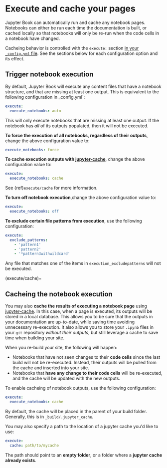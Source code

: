# Execute and cache your pages

Jupyter Book can automatically run and cache any notebook pages. Notebooks can either
be run each time the documentation is built, or cached locally so that notebooks
will only be re-run when the code cells in a notebook have changed.

Cacheing behavior is controlled with the `execute:` section
[in your `_config.yml` file](../customize/config). See
the sections below for each configuration option and its effect.

## Trigger notebook execution

By default, Jupyter Book will execute any content files that have a notebook structure,
and that are missing at least one output. This is equivalent to the following
configuration in _config.yml`:

```yaml
execute:
  execute_notebooks: auto
```

This will only execute notebooks that are missing at least one output. If
the notebook has *all* of its outputs populated, then it will not be executed.

**To force the execution of all notebooks, regardless of their outputs**, change the
above configuration value to:

```yaml
execute_notebooks: force
```

**To cache execution outputs with [jupyter-cache]**, change the above configuration
value to:

```yaml
execute:
  execute_notebooks: cache
```

See {ref}`execute/cache` for more information.

**To turn off notebook execution**,change the
above configuration value to:

```yaml
execute:
  execute_notebooks: off
```

**To exclude certain file patterns from execution**, use the following
configuration:

```yaml
execute:
  exclude_patterns:
    - 'pattern1'
    - 'pattern2'
    - '*pattern3withwildcard'
```

Any file that matches one of the items in `execution_excludepatterns` will not be
executed.

(execute/cache)=
## Cacheing the notebook execution

You may also **cache the results of executing a notebook page** using [jupyter-cache]. In
this case, when a page is executed, its outputs will be stored in a local database.
This allows you to be sure that the outputs in your documentation are up-to-date,
while saving time avoiding unnecessary re-execution. It also allows you to store your
`.ipynb` files in your `git` repository *without their outputs*, but still leverage
a cache to save time when building your site.

When you re-build your site, the following will happen:

* Notebooks that have not seen changes to their **code cells** since the last build
  will not be re-executed. Instead, their outputs will be pulled from the cache
  and inserted into your site.
* Notebooks that **have any change to their code cells** will be re-executed, and the
  cache will be updated with the new outputs.

To enable cacheing of notebook outputs, use the following configuration:

```yaml
execute:
  execute_notebooks: cache
```

By default, the cache will be placed in the parent of your build folder. Generally,
this is in `_build/.jupyter_cache`.

You may also specify a path to the location of a jupyter cache you'd like to use:

```yaml
execute:
  cache: path/to/mycache
```

The path should point to an **empty folder**, or a folder where a
**jupyter cache already exists**.

[jupyter-cache]: https://github.com/executablebooks/jupyter-cache "the Jupyter Cache Project"
